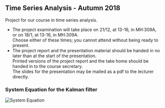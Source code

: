 ## Time Series Analysis - Autumn 2018

Project for our course in time series analysis.

  - The project examination will take place on 21/12, at 13-16, in MH:309A, or on 18/1, at 13-16, in MH:309A.  
    Choose either of these times; you cannot attend without being ready to present.
  - The project report and the presentation material should be handed in no later than at the start of the presentation.  
    Printed versions of the project report and the take home should be handed in to the course secretary.  
    The slides for the presentation may be mailed as a pdf to the lecturer directly.


### System Equation for the Kalman filter

![System Equation]('SystemEq.jpg')


